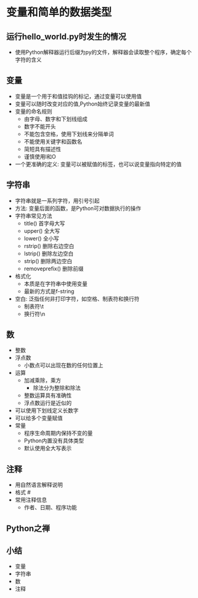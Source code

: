 # 变量和简单的数据类型

## 运行hello_world.py时发生的情况
- 使用Python解释器运行后缀为py的文件，解释器会读取整个程序，确定每个字符的含义

## 变量
- 变量是一个用于和值挂钩的标记，通过变量可以使用值
- 变量可以随时改变对应的值,Python始终记录变量的最新值
- 变量的命名规则
    - 由字母、数字和下划线组成
    - 数字不能开头
    - 不能包含空格，使用下划线来分隔单词
    - 不能使用关键字和函数名
    - 简短具有描述性
    - 谨慎使用l和O
- 一个更准确的定义: 变量可以被赋值的标签，也可以说变量指向特定的值

## 字符串
- 字符串就是一系列字符，用引号引起
- 方法: 变量后面的函数，是Python可对数据执行的操作
- 字符串常见方法
    - title() 首字母大写
    - upper() 全大写
    - lower() 全小写
    - rstrip() 删除右边空白
    - lstrip() 删除左边空白
    - strip() 删除两边空白
    - removeprefix() 删除前缀
- 格式化
    - 本质是在字符串中使用变量
    - 最新的方式是f-string
- 空白: 泛指任何非打印字符，如空格、制表符和换行符
    - 制表符\t
    - 换行符\n

## 数
- 整数
- 浮点数
    - 小数点可以出现在数的任何位置上
- 运算
    - 加减乘除，乘方
        - 除法分为整除和除法
    - 整数运算具有准确性
    - 浮点数运行是近似的
- 可以使用下划线定义长数字
- 可以给多个变量赋值
- 常量
    - 程序生命周期内保持不变的量
    - Python内置没有具体类型
    - 默认使用全大写表示
    
## 注释
- 用自然语言解释说明
- 格式 #
- 常用注释信息
    - 作者、日期、程序功能
## Python之禅

## 小结
- 变量
- 字符串
- 数
- 注释